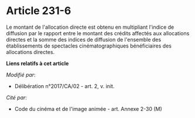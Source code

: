 # Article 231-6

Le montant de l'allocation directe est obtenu en multipliant l'indice de diffusion par le rapport entre le montant des
crédits affectés aux allocations directes et la somme des indices de diffusion de l'ensemble des établissements de spectacles
cinématographiques bénéficiaires des allocations directes.

**Liens relatifs à cet article**

_Modifié par_:

  - Délibération n°2017/CA/02 - art. 2, v. init.

_Cité par_:

  - Code du cinéma et de l'image animée - art. Annexe 2-30 (M)
